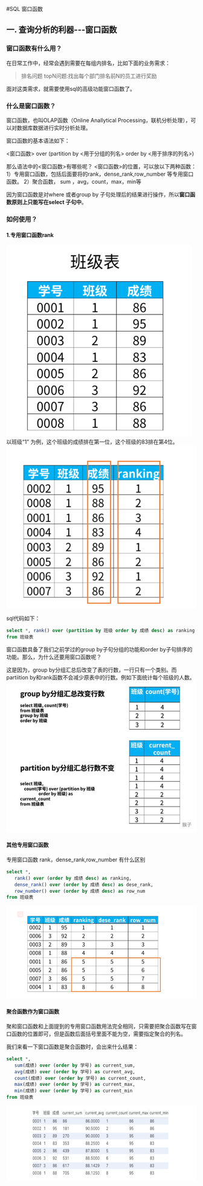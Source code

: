#SQL 窗口函数

## 一. 查询分析的利器---窗口函数


### 窗口函数有什么用？
在日常工作中，经常会遇到需要在每组内排名，比如下面的业务需求：
> 排名问题
> topN问题:找出每个部门排名前N的员工进行奖励

面对这类需求，就需要使用sql的高级功能窗口函数了。

### 什么是窗口函数？
窗口函数，也叫OLAP函数（Online Anallytical Processing，联机分析处理），可以对数据库数据进行实时分析处理。

窗口函数的基本语法如下：

<窗口函数> over (partition by <用于分组的列名> order by <用于排序的列名>)

那么语法中的<窗口函数>有哪些呢？
<窗口函数>的位置，可以放以下两种函数：
1）专用窗口函数，包括后面要将的rank，dense_rank,row_number 等专用窗口函数。
2）聚合函数， sum ，avg，count，max，min等

因为窗口函数是对where 或者group by 子句处理后的结果进行操作，所以**窗口函数原则上只能写在select 子句中**。



### 如何使用？


#### 1.专用窗口函数rank

![](images/2021-06-30-20-58-26.png)
以班级“1” 为例，这个班级的成绩排在第一位，这个班级的83排在第4位。
![](images/2021-06-30-20-59-29.png)

sql代码如下：
```sql
select *, rank() over (partition by 班级 order by 成绩 desc) as ranking
from 班级表
```

窗口函数具备了我们之前学过的group by子句分组的功能和order by子句排序的功能。那么，为什么还要用窗口函数呢？

这是因为，group by分组汇总后改变了表的行数，一行只有一个类别。而partiition by和rank函数不会减少原表中的行数。例如下面统计每个班级的人数。
![](images/2021-06-30-21-10-09.png)


#### 其他专用窗口函数
专用窗口函数 rank，dense_rank,row_number 有什么区别
```sql
select *,
   rank() over (order by 成绩 desc) as ranking,
   dense_rank() over (order by 成绩 desc) as dese_rank,
   row_number() over (order by 成绩 desc) as row_num
from 班级表
```
![](images/2021-06-30-21-13-59.png)




#### 聚合函数作为窗口函数
聚和窗口函数和上面提到的专用窗口函数用法完全相同，只需要把聚合函数写在窗口函数的位置即可，但是函数后面括号里面不能为空，需要指定聚合的列名。

我们来看一下窗口函数是聚合函数时，会出来什么结果：
```sql
select *,
   sum(成绩) over (order by 学号) as current_sum,
   avg(成绩) over (order by 学号) as current_avg,
   count(成绩) over (order by 学号) as current_count,
   max(成绩) over (order by 学号) as current_max,
   min(成绩) over (order by 学号) as current_min
from 班级表
```
![](images/2021-06-30-21-41-45.png)